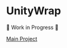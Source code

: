 # UnityWrap

:construction: Work in Progress :construction:

[Main Project](https://github.com/EnsignPayton/UnityTemplate)

